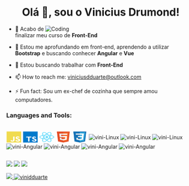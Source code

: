 
<h1 align="center"> Olá 👋, sou o Vinicius Drumond! </h1>



<img align="right" alt="Coding" width="400" src="https://media2.giphy.com/media/qgQUggAC3Pfv687qPC/giphy.gif?cid=ecf05e47vznoxurfy35qylh2eh1kufqrzr1bvedvx02ymtkl&ep=v1_gifs_search&rid=giphy.gif&ct=g">

- 🔭 Acabo de finalizar meu curso de **Front-End**
  
- 🌱 Estou me aprofundando em front-end, aprendendo a utilizar **Bootstrap** e buscando conhecer **Angular** e **Vue**
  
- 👯 Estou buscando trabalhar com **Front-End**
  
- 📫 How to reach me: viniciusdduarte@outlook.com
  
- ⚡ Fun fact: Sou um ex-chef de cozinha que sempre amou computadores.


<h3 align="left">Languages and Tools:</h3>
    <div style="display: inline_block"><br>
  <img align="center" alt="vini-Js" height="30" width="40" src="https://raw.githubusercontent.com/devicons/devicon/master/icons/javascript/javascript-plain.svg">
  <img align="center" alt="vini-Ts" height="30" width="40" src="https://raw.githubusercontent.com/devicons/devicon/master/icons/typescript/typescript-plain.svg">
  <img align="center" alt="vini-React" height="30" width="40" src="https://raw.githubusercontent.com/devicons/devicon/master/icons/react/react-original.svg">
  <img align="center" alt="vini-HTML" height="30" width="40" src="https://raw.githubusercontent.com/devicons/devicon/master/icons/html5/html5-original.svg">
  <img align="center" alt="vini-CSS" height="30" width="40" src="https://raw.githubusercontent.com/devicons/devicon/master/icons/css3/css3-original.svg">
  <img align="center" alt="vini-Linux" height="30" width="40" src="https://cdn.jsdelivr.net/gh/devicons/devicon/icons/linux/linux-original.svg">
  <img align="center" alt="vini-Linux" height="30" width="40" src="https://cdn.jsdelivr.net/gh/devicons/devicon/icons/redux/redux-original.svg">
  <img align="center" alt="vini-Linux" height="30" width="40" src="https://cdn.jsdelivr.net/gh/devicons/devicon/icons/unix/unix-original.svg">
  <img align="center" alt="vini-Angular" height="30" width="40" src="https://cdn.jsdelivr.net/gh/devicons/devicon/icons/angularjs/angularjs-original.svg">
  <img align="center" alt="vini-Angular" height="30" width="40" src="https://cdn.jsdelivr.net/gh/devicons/devicon/icons/figma/figma-original.svg" />
  <img align="center" alt="vini-Angular" height="30" width="40" src="https://cdn.jsdelivr.net/gh/devicons/devicon/icons/docker/docker-original.svg" />
  <img align="center" alt="vini-Angular" height="30" width="40" src="https://cdn.jsdelivr.net/gh/devicons/devicon/icons/vuejs/vuejs-original.svg" />
          
          
          
          
</div>
    
##
 
<div> 
 
  <a href="https://www.instagram.com/viniciusdrumondd/" target="_blank"><img src="https://img.shields.io/badge/-Instagram-%23E4405F?style=for-the-badge&logo=instagram&logoColor=white" target="_blank"></a>
  <a href = "mailto:viniciusdduarte@outlook.com"><img src="https://img.shields.io/badge/Microsoft_Outlook-0078D4?style=for-the-badge&logo=microsoft-outlook&logoColor=white" target="_blank"></a>
  <a href="https://www.linkedin.com/in/vinicius-drumond-03510a280/" target="_blank"><img src="https://img.shields.io/badge/-LinkedIn-%230077B5?style=for-the-badge&logo=linkedin&logoColor=white" target="_blank"></a> 
  
</div>



<div>
  <a href="https://github.com/vinidduarte/" >
<img height= "180em" src="https://github-readme-stats.vercel.app/api/top-langs/?username=vinidduarte&layout=compact&langs_count=16&theme=dracula"/>
  <img height="180em"  src="https://github-readme-stats.vercel.app/api?username=vinidduarte&show_icons=true&locale=en&theme=dracula" alt="vinidduarte" /></p>
</div>
